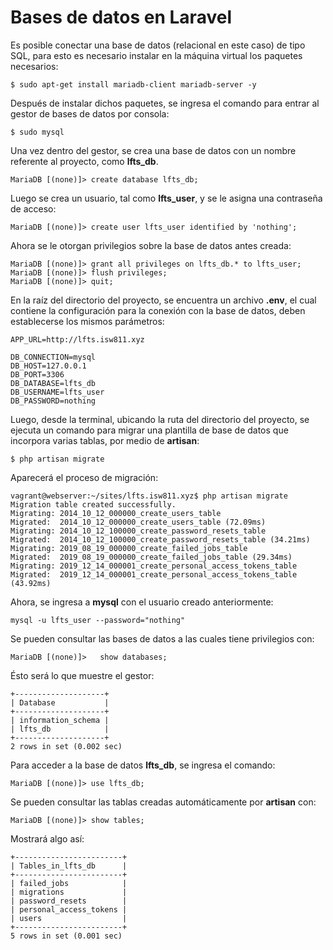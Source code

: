 # Bases de datos en Laravel

Es posible conectar una base de datos (relacional en este caso) de tipo SQL, para esto es necesario instalar en la máquina virtual los paquetes necesarios: 

    $ sudo apt-get install mariadb-client mariadb-server -y

Después de instalar dichos paquetes, se ingresa el comando para entrar al gestor de bases de datos por consola:

    $ sudo mysql

Una vez dentro del gestor, se crea una base de datos con un nombre referente al proyecto, como **lfts_db**.

    MariaDB [(none)]> create database lfts_db;

Luego se crea un usuario, tal como **lfts_user**, y se le asigna una contraseña de acceso:

    MariaDB [(none)]> create user lfts_user identified by 'nothing';

Ahora se le otorgan privilegios sobre la base de datos antes creada:

    MariaDB [(none)]> grant all privileges on lfts_db.* to lfts_user;
    MariaDB [(none)]> flush privileges;
    MariaDB [(none)]> quit;

En la raíz del directorio del proyecto, se encuentra un archivo **.env**, el cual contiene la configuración para la conexión con la base de datos, deben establecerse los mismos parámetros:

    APP_URL=http://lfts.isw811.xyz

    DB_CONNECTION=mysql
    DB_HOST=127.0.0.1
    DB_PORT=3306
    DB_DATABASE=lfts_db
    DB_USERNAME=lfts_user
    DB_PASSWORD=nothing

Luego, desde la terminal, ubicando la ruta del directorio del proyecto, se ejecuta un comando para migrar una plantilla de base de datos que incorpora varias tablas, por medio de **artisan**:

    $ php artisan migrate

Aparecerá el proceso de migración:

    vagrant@webserver:~/sites/lfts.isw811.xyz$ php artisan migrate
    Migration table created successfully.
    Migrating: 2014_10_12_000000_create_users_table
    Migrated:  2014_10_12_000000_create_users_table (72.09ms)
    Migrating: 2014_10_12_100000_create_password_resets_table
    Migrated:  2014_10_12_100000_create_password_resets_table (34.21ms)
    Migrating: 2019_08_19_000000_create_failed_jobs_table
    Migrated:  2019_08_19_000000_create_failed_jobs_table (29.34ms)
    Migrating: 2019_12_14_000001_create_personal_access_tokens_table
    Migrated:  2019_12_14_000001_create_personal_access_tokens_table (43.92ms)

Ahora, se ingresa a **mysql** con el usuario creado anteriormente:
    
    mysql -u lfts_user --password="nothing"

Se pueden consultar las bases de datos a las cuales tiene privilegios con:

    MariaDB [(none)]>   show databases;

Ésto será lo que muestre el gestor:

    +--------------------+
    | Database           |
    +--------------------+
    | information_schema |
    | lfts_db            |
    +--------------------+
    2 rows in set (0.002 sec)

Para acceder a la base de datos **lfts_db**, se ingresa el comando:

    MariaDB [(none)]> use lfts_db;

Se pueden consultar las tablas creadas automáticamente por **artisan** con:

    MariaDB [(none)]> show tables;

Mostrará algo así:

    +------------------------+
    | Tables_in_lfts_db      |
    +------------------------+
    | failed_jobs            |
    | migrations             |
    | password_resets        |
    | personal_access_tokens |
    | users                  |
    +------------------------+
    5 rows in set (0.001 sec)